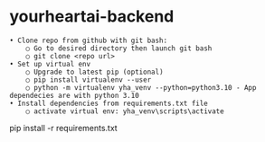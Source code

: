 # yourheartai-backend
	• Clone repo from github with git bash:
		○ Go to desired directory then launch git bash
		○ git clone <repo url>
	• Set up virtual env
		○ Upgrade to latest pip (optional)
		○ pip install virtualenv --user
		○ python -m virtualenv yha_venv --python=python3.10 - App dependecies are with python 3.10
	• Install dependencies from requirements.txt file
		○ activate virtual env: yha_venv\scripts\activate
pip install -r requirements.txt 